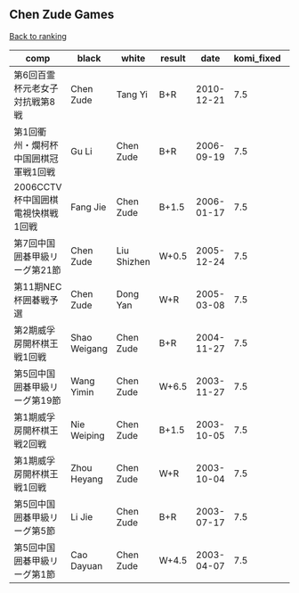 ## Chen Zude Games

[Back to ranking](index.md)




| **comp** | **black** | **white** | **result** | **date** | **komi_fixed** | **kifu** | 
| --- | --- | --- | --- | --- | --- | --- |
| 第6回百霊杯元老女子対抗戦第8戦 | Chen Zude | Tang Yi | B+R | 2010-12-21 | 7.5 | [Kifu](https://kifudepot.net/kifucontents.php?id=6FFD20kCnnyYRwoYSkFKUg%3D%3D) | 
| 第1回衢州・爛柯杯中国囲棋冠軍戦1回戦 | Gu Li | Chen Zude | B+R | 2006-09-19 | 7.5 | [Kifu](https://kifudepot.net/kifucontents.php?id=8oqFaCkKf5bBlYfBU5Buqw%3D%3D) | 
| 2006CCTV杯中国囲棋電視快棋戦1回戦 | Fang Jie | Chen Zude | B+1.5 | 2006-01-17 | 7.5 | [Kifu](https://kifudepot.net/kifucontents.php?id=7OIrF8UKAE2qamZeNYiroA%3D%3D) | 
| 第7回中国囲碁甲級リーグ第21節 | Chen Zude | Liu Shizhen | W+0.5 | 2005-12-24 | 7.5 | [Kifu](https://kifudepot.net/kifucontents.php?id=zWHzazE9A8byybYlTAA5eA%3D%3D) | 
| 第11期NEC杯囲碁戦予選 | Chen Zude | Dong Yan | W+R | 2005-03-08 | 7.5 | [Kifu](https://kifudepot.net/kifucontents.php?id=3Uc43HgL2AVhwMgRyIwv3Q%3D%3D) | 
| 第2期威孚房開杯棋王戦1回戦 | Shao Weigang | Chen Zude | B+R | 2004-11-27 | 7.5 | [Kifu](https://kifudepot.net/kifucontents.php?id=1ETS2NNbVi%2FuLrztwcB%2Fug%3D%3D) | 
| 第5回中国囲碁甲級リーグ第19節 | Wang Yimin | Chen Zude | W+6.5 | 2003-11-27 | 7.5 | [Kifu](https://kifudepot.net/kifucontents.php?id=Fnb3sHBvcAN%2BVVtWJfv%2BDA%3D%3D) | 
| 第1期威孚房開杯棋王戦2回戦 | Nie Weiping | Chen Zude | B+1.5 | 2003-10-05 | 7.5 | [Kifu](https://kifudepot.net/kifucontents.php?id=PLGma3x5OS%2Bzyk7f6kg%2FAg%3D%3D) | 
| 第1期威孚房開杯棋王戦1回戦 | Zhou Heyang | Chen Zude | W+R | 2003-10-04 | 7.5 | [Kifu](https://kifudepot.net/kifucontents.php?id=oTrOZplZ6BGjjOmADFk59g%3D%3D) | 
| 第5回中国囲碁甲級リーグ第5節 | Li Jie | Chen Zude | B+R | 2003-07-17 | 7.5 | [Kifu](https://kifudepot.net/kifucontents.php?id=ibvpaE4lLxCdBNc4CIScxw%3D%3D) | 
| 第5回中国囲碁甲級リーグ第1節 | Cao Dayuan | Chen Zude | W+4.5 | 2003-04-07 | 7.5 | [Kifu](https://kifudepot.net/kifucontents.php?id=67XLlWGv27UoMl7SUTosHQ%3D%3D) |




